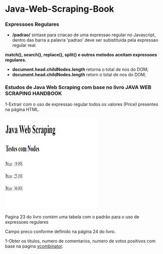 # Java-Web-Scraping-Book

<h3>Expressoes Regulares</h3>
<ul>
<li><strong>/padrao/</strong> sintaxe para criacao de uma expressao regular no Javascript, dentro das barra a palavra 'padrao' deve ser subistituida pela expressao regular real.</li>
</ul>
<p><strong>match(), search(), replace(), split() e outros metodos aceitam expressoes regulares.</strong></p>

<ul>
    <li><strong>document.head.childNodes.length </strong> retorna o total de nos do DOM;</li>
    <li><strong>document.head.childNodes.length </strong> retorn o total de nos do DOM;</li>
</ul>
<h3>Estudos de Java Web Scraping com base no livro <emph>JAVA WEB SCRAPING HANDBOOK</emph></h3> 

1-Extrair com o uso de expressao regular todos os valores (Price) presentes na página HTML.<br><br>
<img src="./img/fig_01.png" width="300px" height="300px">
<p>Pagina 23 do livro contém uma tabela com o padrão para o uso de expressoes regulares</p>
<p>Campo preco conforme definido na página 24 do livro.</p>

1-Obter os titulos, numero de comentarios, numero de votos positivos com base na pagina <a href="https://news.ycombinator.com">ycombinator</a>.<br><br>

